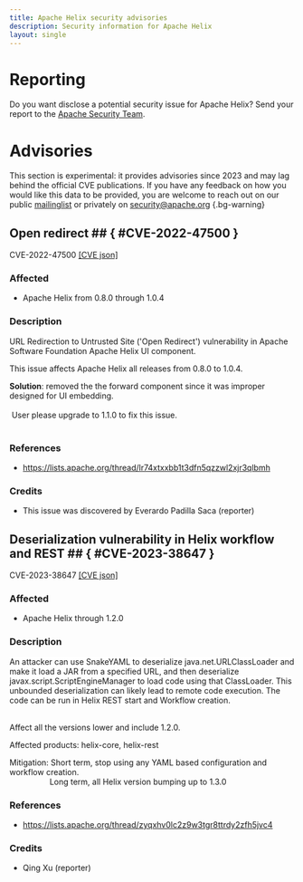 ```yaml
---
title: Apache Helix security advisories
description: Security information for Apache Helix
layout: single
---
```


# Reporting

Do you want disclose a potential security issue for Apache Helix? Send your report to the [Apache Security Team](mailto:security@apache.org).

# Advisories

This section is experimental: it provides advisories since 2023 and may lag behind the official CVE publications. If you have any feedback on how you would like this data to be provided, you are welcome to reach out on our public [mailinglist](/mailinglist) or privately on [security@apache.org](mailto:security@apache.org)
{.bg-warning}

## Open redirect ## { #CVE-2022-47500 }

CVE-2022-47500 [\[CVE json\]](./CVE-2022-47500.cve.json)

### Affected

* Apache Helix from 0.8.0 through 1.0.4


### Description

URL Redirection to Untrusted Site ('Open Redirect') vulnerability in Apache Software Foundation Apache Helix UI component.<p>This issue affects Apache Helix all releases from 0.8.0 to 1.0.4.</p><p></p><b>Solution</b>: removed the the forward component since it was improper designed for UI embedding.<br><br><span style="background-color: rgb(255, 255, 255);">&nbsp;User please upgrade to 1.1.0 to fix this issue.<br></span><br>

### References
* https://lists.apache.org/thread/lr74xtxxbb1t3dfn5qzzwl2xjr3qlbmh


### Credits
* This issue was discovered by Everardo Padilla Saca (reporter)


## Deserialization vulnerability in Helix workflow and REST ## { #CVE-2023-38647 }

CVE-2023-38647 [\[CVE json\]](./CVE-2023-38647.cve.json)

### Affected

* Apache Helix through 1.2.0


### Description

<p><span style="background-color: rgb(255, 255, 255);">An attacker can use SnakeYAML to deserialize java.net.URLClassLoader and make it load a JAR from a specified URL, and then deserialize javax.script.</span><span style="background-color: rgb(255, 255, 255);">ScriptEngineManager to load code using that ClassLoader. <span style="background-color: rgb(255, 255, 255);">This unbounded deserialization can likely lead to remote code execution.&nbsp;</span>The code can be run in Helix REST start and Workflow creation.</span><br><span style="background-color: var(--wht);"><br></span></p><p><span style="background-color: var(--wht);">Affect all the versions lower and include 1.2.0.</span></p><p><span style="background-color: var(--wht);">Affected products: helix-core, helix-rest</span></p><p><span style="background-color: var(--wht);">Mitigation: Short term, stop using any YAML based configuration and workflow creation.</span><br><span style="background-color: var(--wht);">&nbsp; &nbsp; &nbsp; &nbsp; &nbsp; &nbsp; &nbsp; &nbsp; &nbsp; Long term, all Helix version bumping up to 1.3.0&nbsp;</span><br></p>

### References
* https://lists.apache.org/thread/zyqxhv0lc2z9w3tgr8ttrdy2zfh5jvc4


### Credits
* Qing Xu (reporter)
